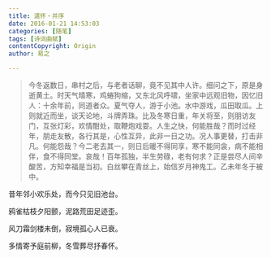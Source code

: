 ```yaml
---
title: 遣怀・并序
date: 2016-01-21 14:53:03
categories: [随笔]
tags: [诗词曲赋]
contentCopyright: Origin
author: 易之

---
```


> 今冬返数日，串村之后，与老者话聊，竟不见其中人许。细问之下，原是身逝黄土。时天气晴寒，鸡蜷狗缩，又东北风呼啸，坐家中远观旧物，因忆旧人：十余年前，同道者众。夏气夺人，游于小池。水中游戏，瓜田取瓜。上则就近而坐，谈天论地，斗牌弄珠。比及冬寒日重，年关将至，则朋访友门，互张灯彩，欢情酣处，取鞭炮戏耍。人生之快，何能胜哉？而时过经年，朋走友散，各行其是，心性互异，此非一日之功。况人事更替，打击非凡。何能怨哉？今二老去其一，则日后暖不得同享，寒不能同衾，病不能相伴，食不得同堂。哀哉！百年孤独，半生劳碌，老有何求？正是尝尽人间辛酸苦，方知幸福是当初。白丝攀在青丝上，始信岁月神鬼工。乙未年冬于被中。

<!-- more -->

昔年邻小欢乐处，而今只见旧池台。

鸦雀枯枝夕阳颤，泥路荒田足迹歪。

风刀霜剑楼未倒，寂境孤心人已衰。

多情寄予庭前柳，冬雪葬尽抒春怀。
